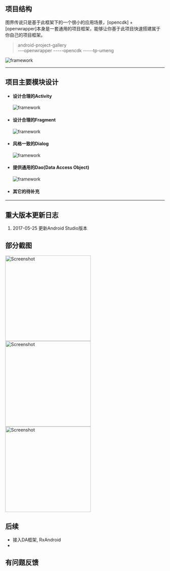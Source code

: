 
## 项目结构
图界传说只是基于此框架下的一个很小的应用场景，[opencdk] + [openwrapper]本身是一套通用的项目框架，能够让你基于此项目快速搭建属于你自己的项目框架。
>android-project-gallery  
>\---openwrapper
>\-----opencdk 
>\-----tp-umeng  


![framework](https://github.com/benniaobuguai/android-project-wo2b/blob/master/wo2b-xxx-design/framework.png)

***
## 项目主要模块设计

+ #### 设计合理的Activity
    ![framework](https://github.com/benniaobuguai/android-project-wo2b/blob/master/wo2b-xxx-design/Activity.png)

+ #### 设计合理的Fragment
    ![framework](https://github.com/benniaobuguai/android-project-wo2b/blob/master/wo2b-xxx-design/Fragment.png)

+ #### 风格一致的Dialog
    ![framework](https://github.com/benniaobuguai/android-project-wo2b/blob/master/wo2b-xxx-design/Dialog.png)

+ #### 提供通用的Dao(Data Access Object)
    ![framework](https://github.com/benniaobuguai/android-project-wo2b/blob/master/wo2b-xxx-design/RockyDao.png)

+ #### 其它的待补充



***
## 重大版本更新日志
1. 2017-05-25 更新Android Studio版本


### 
## 部分截图

<p>
   <img src="https://github.com/benniaobuguai/android-project-wo2b/blob/master/wo2b-xxx-apk/screenshot/1.png" width="270" alt="Screenshot"/>
   <img src="https://github.com/benniaobuguai/android-project-wo2b/blob/master/wo2b-xxx-apk/screenshot/2.png" width="270" alt="Screenshot"/>
   <img src="https://github.com/benniaobuguai/android-project-wo2b/blob/master/wo2b-xxx-apk/screenshot/3.png" width="270" alt="Screenshot"/>
</p>



## 后续
+ 接入DA框架, RxAndroid
+ 



## 有问题反馈
